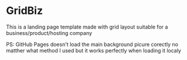 # GridBiz
This is a landing page template made with grid layout suitable for a business/product/hosting company


PS: GitHub Pages doesn't load the main background picure corectly no matther what method I used but it works perfectly when loading it localy 
